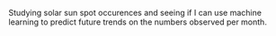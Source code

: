 Studying solar sun spot occurences and seeing if I can use machine learning to predict future trends on the numbers observed per month.